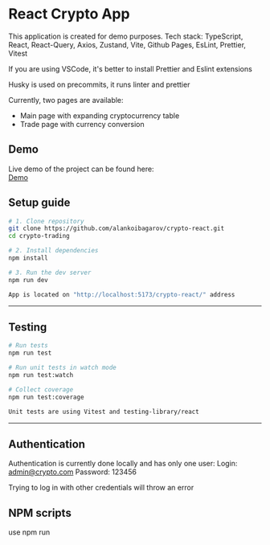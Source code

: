 # React Crypto App

This application is created for demo purposes.
Tech stack: TypeScript, React, React-Query, Axios, Zustand, Vite, Github Pages, EsLint, Prettier, Vitest

If you are using VSCode, it's better to install Prettier and Eslint extensions

Husky is used on precommits, it runs linter and prettier

Currently, two pages are available:

- Main page with expanding cryptocurrency table
- Trade page with currency conversion

## Demo
Live demo of the project can be found here:  
[Demo](https://alankoibagarov.github.io/crypto-react/)

## Setup guide

```bash
# 1. Clone repository
git clone https://github.com/alankoibagarov/crypto-react.git
cd crypto-trading

# 2. Install dependencies
npm install

# 3. Run the dev server
npm run dev

App is located on "http://localhost:5173/crypto-react/" address
```
---

## Testing

```bash
# Run tests
npm run test

# Run unit tests in watch mode
npm run test:watch

# Collect coverage
npm run test:coverage

Unit tests are using Vitest and testing-library/react
```
---

## Authentication

Authentication is currently done locally and has only one user:
Login: admin@crypto.com
Password: 123456

Trying to log in with other credentials will throw an error

## NPM scripts
use npm run <script>

```bash
"dev": #Run Development mode
"build": #Build the project in /dist folder
"lint": #Run ESLint manually
"format": #Run Prettier manually
"preview": #Preview the application in Production mode
"predeploy": #Build the project for deploy on Github Pages,
"deploy": #Deploy on GitHub Pages
"test": #Run unit tests
"test:watch": #Run unit tests in watch mode
"test:coverage": #Collect coverage from all the code, results will be in /coverage folder
```
---

## Environment variables

#### VITE_ENCRYPTION_KEY - used for encryption of user data
#### VITE_CRYPTO_API_KEY - API key for Coingecko
#### VITE_CRYPTO_API_LINK - link to crypto API
---

## Technology choices

#### TypeScript:
- **Pros**: TypeScript, in comparison with Javascript, has static code analysis, which allows to catch errors without running the code. Also property typing allows to write more scalable code and know the code structure better
- **Cons**: Requires more code writing to type all the properties and interfaces

#### React:
- **Pros**: React is the most popular library for building interfaces. It can be used to build mobile applications in a form of React Native. Large community and a lot of packages on NPM
- **Cons**: Can get complex in large apps. Also not so strict to code styling as frontend frameworks, so without any conventions and rules it can get messy

#### Vite:
- **Pros**: Fast startup and hot reload, which improves the development speed, especially on large projects
- **Cons**: Not so much tools, compared to Webpack

#### Zustand:
- **Pros**: Modular store management system, easy to implement and use
- **Cons**: Can be complex, when intersection between different stores is needed

#### React Query:
- **Pros**: Handles async data fetching with caching, background updates, and retries
- **Cons**: Need to spend time on proper configuration. Not so flexible compared to self-written solution

#### CSS Modules:
- **Pros**: CSS Modules allow you to create scoped and modular styles by default, which avoids global class name collisions. This is especially useful in large applications where many components are styled independently
- **Cons**: CSS selectors and have the same name in different scoped component styles, so it can be difficult to global search for a specific selector 

#### Vitest:
- **Pros**: Modern analogue of Jest, simpler usage and faster performance

## Project folder structure

```
src/
├── components/       # Reusable components, that be implemented on pages
├── pages/            # All the pages, that can be used as routes in application (for ex. Home and Trade)
├── layouts/          # Page layouts, that routes are wrapped in (for ex. dashboard layout, landing page layout, etc.)
├── store/            # Store management modules
├── const/            # Where all hardcoded data is stored, for example lists
├── routing/          # Routing tools and components, such as protected route
├── assets/           # Where we store static files, images
├── enums/            # All the global enums
├── api/              # Where all endpoints are located
├── test/             # Test config
├── utils/            # Contains utilitary functions for different cases(validation, array, object, string, number methods, etc.)
├── App.tsx
├── main.tsx
```

---

##  Assumptions & Trade-offs

### Assumptions:
- CoinGecko API is used, enough for demo, but limited
- Only 1 user is present at the moment, login and password are encrypted, using the key from .env
- User session is stored in LocalStorage
- Buy/Sell functionality invokes toasts or opens login modal if user is unauthorized
- Trade page allows user to see conversion value from selected cryptocurrency to fiat and vice versa
- Coin dropdown on Trade page shows only 100 coins, probably better to use most popular/supported coins in the future

### Trade-offs:
- Session is stored locally only in browser that user uses at the moment, so when cache is cleared, no data remains. 
- Fake security with crypto-js library, for demo only until backend is connected
- No real design code, so UI was developed intuitively. It's better to have design in the tools, such as Figma first
- Based on project size, we may need to adjust project folder structure, in order to split the code more or less.
- Easy form validation. Library or self-written solution should be implemented in the future
- No user roles and permissions. All functionality is available to all users atm.
- No mobile, tablet adaptivity. Should take a look if needed in the future
---

## License

This project is licensed under the MIT License.

© 2025 Alan Koibagarov. You are free to use, modify, and distribute this project under the terms of the MIT license.


